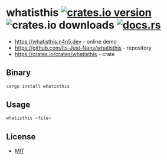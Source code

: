# whatisthis [![crates.io version](https://img.shields.io/crates/v/whatisthis)](https://crates.io/crates/whatisthis) ![crates.io downloads](https://img.shields.io/crates/d/whatisthis) [![docs.rs](https://img.shields.io/docsrs/whatisthis)](https://crates.io/crates/whatisthis)

- <https://whatisthis.n4n5.dev> - online demo
- <https://github.com/Its-Just-Nans/whatisthis> - repository
- <https://crates.io/crates/whatisthis> - crate

## Binary

```bash
cargo install whatisthis
```

## Usage

```bash
whatisthis <file>
```

## License

- [MIT](./LICENSE)
